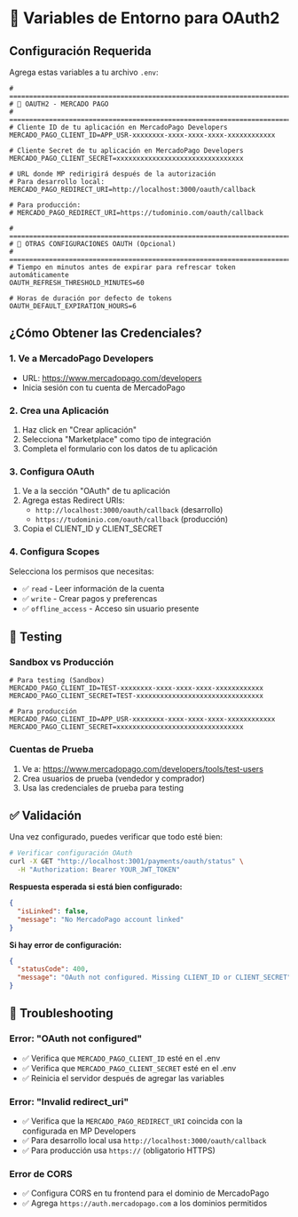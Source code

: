 # 🔧 Variables de Entorno para OAuth2

## Configuración Requerida

Agrega estas variables a tu archivo `.env`:

```env
# =============================================================================
# 🔗 OAUTH2 - MERCADO PAGO
# =============================================================================
# Cliente ID de tu aplicación en MercadoPago Developers
MERCADO_PAGO_CLIENT_ID=APP_USR-xxxxxxxx-xxxx-xxxx-xxxx-xxxxxxxxxxxx

# Cliente Secret de tu aplicación en MercadoPago Developers  
MERCADO_PAGO_CLIENT_SECRET=xxxxxxxxxxxxxxxxxxxxxxxxxxxxxxxx

# URL donde MP redirigirá después de la autorización
# Para desarrollo local:
MERCADO_PAGO_REDIRECT_URI=http://localhost:3000/oauth/callback

# Para producción:
# MERCADO_PAGO_REDIRECT_URI=https://tudominio.com/oauth/callback

# =============================================================================
# 🔐 OTRAS CONFIGURACIONES OAUTH (Opcional)
# =============================================================================
# Tiempo en minutos antes de expirar para refrescar token automáticamente
OAUTH_REFRESH_THRESHOLD_MINUTES=60

# Horas de duración por defecto de tokens
OAUTH_DEFAULT_EXPIRATION_HOURS=6
```

## ¿Cómo Obtener las Credenciales?

### 1. Ve a MercadoPago Developers
- URL: https://www.mercadopago.com/developers
- Inicia sesión con tu cuenta de MercadoPago

### 2. Crea una Aplicación
1. Haz click en "Crear aplicación"
2. Selecciona "Marketplace" como tipo de integración
3. Completa el formulario con los datos de tu aplicación

### 3. Configura OAuth
1. Ve a la sección "OAuth" de tu aplicación
2. Agrega estas Redirect URIs:
   - `http://localhost:3000/oauth/callback` (desarrollo)
   - `https://tudominio.com/oauth/callback` (producción)
3. Copia el CLIENT_ID y CLIENT_SECRET

### 4. Configura Scopes
Selecciona los permisos que necesitas:
- ✅ `read` - Leer información de la cuenta
- ✅ `write` - Crear pagos y preferencas
- ✅ `offline_access` - Acceso sin usuario presente

## 🧪 Testing

### Sandbox vs Producción

```env
# Para testing (Sandbox)
MERCADO_PAGO_CLIENT_ID=TEST-xxxxxxxx-xxxx-xxxx-xxxx-xxxxxxxxxxxx
MERCADO_PAGO_CLIENT_SECRET=TEST-xxxxxxxxxxxxxxxxxxxxxxxxxxxxxxxx

# Para producción
MERCADO_PAGO_CLIENT_ID=APP_USR-xxxxxxxx-xxxx-xxxx-xxxx-xxxxxxxxxxxx
MERCADO_PAGO_CLIENT_SECRET=xxxxxxxxxxxxxxxxxxxxxxxxxxxxxxxx
```

### Cuentas de Prueba

1. Ve a: https://www.mercadopago.com/developers/tools/test-users
2. Crea usuarios de prueba (vendedor y comprador)
3. Usa las credenciales de prueba para testing

## ✅ Validación

Una vez configurado, puedes verificar que todo esté bien:

```bash
# Verificar configuración OAuth
curl -X GET "http://localhost:3001/payments/oauth/status" \
  -H "Authorization: Bearer YOUR_JWT_TOKEN"
```

**Respuesta esperada si está bien configurado:**
```json
{
  "isLinked": false,
  "message": "No MercadoPago account linked"
}
```

**Si hay error de configuración:**
```json
{
  "statusCode": 400,
  "message": "OAuth not configured. Missing CLIENT_ID or CLIENT_SECRET"
}
```

## 🚨 Troubleshooting

### Error: "OAuth not configured"
- ✅ Verifica que `MERCADO_PAGO_CLIENT_ID` esté en el .env
- ✅ Verifica que `MERCADO_PAGO_CLIENT_SECRET` esté en el .env
- ✅ Reinicia el servidor después de agregar las variables

### Error: "Invalid redirect_uri"
- ✅ Verifica que la `MERCADO_PAGO_REDIRECT_URI` coincida con la configurada en MP Developers
- ✅ Para desarrollo local usa `http://localhost:3000/oauth/callback`
- ✅ Para producción usa `https://` (obligatorio HTTPS)

### Error de CORS
- ✅ Configura CORS en tu frontend para el dominio de MercadoPago
- ✅ Agrega `https://auth.mercadopago.com` a los dominios permitidos
